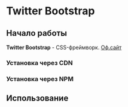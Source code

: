 # Twitter Bootstrap  

## Начало работы
**Twitter Bootstrap** - CSS-фреймворк. [Оф.сайт][def]
### Установка через CDN

### Установка через NPM

## Использование


```html


```


[def]: https://getbootstrap.com